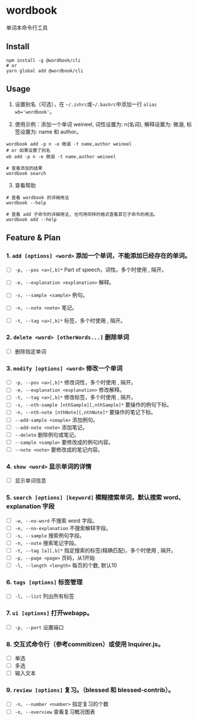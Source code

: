 # wordbook

单词本命令行工具

## Install

```shell
npm install -g @wordbook/cli
# or
yarn global add @wordbook/cli
```

## Usage

1. 设置别名（可选），在 `~/.zshrc`或`~/.bashrc`中添加一行 `alias wb='wordbook'`。

2. 使用示例：添加一个单词 weineel, 词性设置为: n(名词), 解释设置为: 微溺, 标签设置为: name 和 author。

```shell
wordbook add -p n -e 微溺 -t name,author weineel
# or 如果设置了别名
wb add -p n -e 微溺 -t name,author weineel

# 查看添加的结果
wordbook search
```

3. 查看帮助

```shell
# 查看 wordbook 的详细用法
wordbook --help

# 查看 add 子命令的详细用法, 也可用同样的格式查看其它子命令的用法。
wordbook add --help
```


## Feature & Plan

### 1. `add [options] <word>` 添加一个单词，不能添加已经存在的单词。

* [ ] `-p, --pos <a>[,b]*`               Part of speech，词性。多个时使用 , 隔开。
* [ ] `-e, --explanation <explanation>`  解释。
* [ ] `-s, --sample <sample>`            例句。
* [ ] `-n, --note <note>`                笔记。
* [ ] `-t, --tag <a>[,b]*`               标签，多个时使用 , 隔开。


### 2. `delete <word> [otherWords...]`  删除单词

* [ ] 删除指定单词

### 3. `modify [options] <word>`        修改一个单词

* [ ] `-p, --pos <a>[,b]*`                        修改词性，多个时使用 , 隔开。
* [ ] `-e, --explanation <explanation>`            修改解释。
* [ ] `-t, --tag <a>[,b]*`                         修改标签，多个时使用 , 隔开。
* [ ] `-s, --nth-sample [nthSample][,nthSample]*`  要操作的例句下标。
* [ ] `-n, --nth-note [nthNote][,nthNote]*`        要操作的笔记下标。
* [ ] `--add-sample <smaple>`                      添加例句。
* [ ] `--add-note <note>`                          添加笔记。
* [ ] `--delete`                                   删除例句或笔记。
* [ ] `--sample <sample>`                          要修改成的例句内容。
* [ ] `--note <note>`                              要修改成的笔记内容。

### 4. `show <word>`                    显示单词的详情

* [ ] 显示单词信息

### 5. `search [options] [keyword]`     模糊搜索单词，默认搜索 word、explanation 字段

* [ ] `-w, --no-word`          不搜索 word 字段。
* [ ] `-e, --no-explanation`   不搜索解释字段。
* [ ] `-s, --sample`           搜索例句字段。
* [ ] `-n, --note`             搜索笔记字段。
* [ ] `-t, --tag [a][,b]*`     指定搜索的标签(精确匹配)，多个时使用 , 隔开。
* [ ] `-p, --page <page>`      页码，从1开始
* [ ] `-l, --length <length>`  每页的个数, 默认10

### 6. `tags [options]`                 标签管理

* [ ] `-l, --list`  列出所有标签


### 7. `ui [options]`  打开webapp。

* [ ] `-p, --port`  设置端口

### 8. 交互式命令行（参考commitizen）或使用 Inquirer.js。

* [ ] 单选
* [ ] 多选
* [ ] 输入文本

### 9. `review [options]` 复习。（blessed 和 blessed-contrib）。

* [ ] `-n, --number <number>`  指定复习的个数
* [ ] `-o, --overview`  查看复习概况图表
